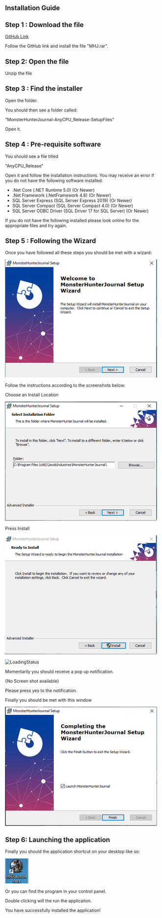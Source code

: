 ## Installation Guide



## Step 1 : Download the file

[GitHub Link](https://github.com/Jayciee/Assignment)

Follow the GitHub link and install the file "MHJ.rar". 

## Step 2: Open the file

Unzip the file

## Step 3 : Find the installer

Open the folder.

You should then see a folder called:

"MonsterHunterJournal-AnyCPU_Release-SetupFiles"

Open it.

## Step 4 : Pre-requisite software

You should see a file titled

"AnyCPU_Release"

Open it and follow the installation instructions. You may receive an error if you do not have the following software installed:

- .Net Core (.NET Runtime 5.0) (Or Newer)
- .Net Framework (.NetFramework 4.8) (Or Newer)
- SQL Server Express (SQL Server Express 2019) (Or Newer)
- SQL Server Compact (SQL Server Compact 4.0) (Or Newer)
- SQL Server ODBC Driver (SQL Driver 17 for SQL Server) (Or Newer)

If you do not have the following installed please look online for the appropriate files and try again.

## Step 5 : Following the Wizard

Once you have followed all these steps you should be met with a wizard: 

![WizardLaunch](https://github.com/Jayciee/Assignment/blob/main/Images/Setup/WizardLaunch.png)

Follow the instructions according to the screenshots below:

Choose an Install Location

![InstallLocation](https://github.com/Jayciee/Assignment/blob/main/Images/Setup/InstallLocation.png)

Press Install

![PressInstall](https://github.com/Jayciee/Assignment/blob/main/Images/Setup/PressInstall.png)

![LoadingStatus](https://github.com/Jayciee/Assignment/tree/main/Images/Setup/LoadingStatus.png)

Momentarily you should receive a pop up notification.

{No Screen shot available}

Please press yes to the notification.

Finally you should be met with this window

![Finished](https://github.com/Jayciee/Assignment/blob/main/Images/Setup/Finished.png)

## Step 6: Launching the application

Finally you should the application shortcut on your desktop like so:

![Icon](https://github.com/Jayciee/Assignment/blob/main/Images/Setup/Icon.png)

Or you can find the program in your control panel.

Double clicking will the run the applicaiton. 

You have successfully installed the application!

